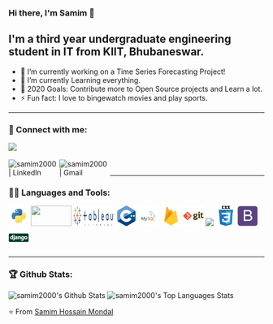 ### Hi there, I'm Samim 👋


## I'm a third year undergraduate engineering student in IT from KIIT, Bhubaneswar.
- 🔭 I’m currently working on a Time Series Forecasting Project!
- 🌱 I’m currently Learning everything.
- 🥅 2020 Goals: Contribute more to Open Source projects and Learn a lot.
- ⚡ Fun fact: I love to bingewatch movies and play sports.

---


### 🤝 Connect with me:
![](https://komarev.com/ghpvc/?username=samim2000&color=7957d5)

[<img align="left" alt="samim2000 | LinkedIn" width="100px" src="https://img.shields.io/badge/linkedin-%230077B5.svg?&style=for-the-badge&logo=linkedin&logoColor=white"/>][linkedin]

[<img align="left" alt="samim2000 | Gmail" width="100px" src="https://img.shields.io/badge/gmail-%23D14836.svg?&style=for-the-badge&logo=gmail&logoColor=white"/>][gmail]

<br>

---

### 👨‍💻 Languages and Tools:
<code><img height="40" src="https://raw.githubusercontent.com/github/explore/80688e429a7d4ef2fca1e82350fe8e3517d3494d/topics/python/python.png"></code>
<code><img height="40" width="80" src="https://jupyter.org/assets/nav_logo.svg"></code>
<code><img height="40" width="80" src="https://raw.githubusercontent.com/logo/Tableau/master/images/logo.svg"></code>
<code><img height="40" src="https://raw.githubusercontent.com/github/explore/80688e429a7d4ef2fca1e82350fe8e3517d3494d/topics/cpp/cpp.png"></code>
<code><img height="40" src="https://raw.githubusercontent.com/github/explore/80688e429a7d4ef2fca1e82350fe8e3517d3494d/topics/mysql/mysql.png"></code>
<code><img height="40" src="https://raw.githubusercontent.com/github/explore/80688e429a7d4ef2fca1e82350fe8e3517d3494d/topics/firebase/firebase.png"></code>
<code><img height="40" src="https://raw.githubusercontent.com/github/explore/80688e429a7d4ef2fca1e82350fe8e3517d3494d/topics/git/git.png"></code>
<code><img height="40" src="https://cdn.jsdelivr.net/npm/programming-languages-logos@0.0.3/src/html/html_128x128.png"></code>
<code><img height="40" src="https://raw.githubusercontent.com/devicons/devicon/master/icons/css3/css3-original-wordmark.svg"></code>
<code><img height="40" src="https://raw.githubusercontent.com/devicons/devicon/master/icons/bootstrap/bootstrap-plain.svg"></code>
<code><img height="40" src="https://raw.githubusercontent.com/devicons/devicon/master/icons/django/django-original.svg"></code>
<br>

---

### 🏆 Github Stats:

<img alt="samim2000's Github Stats" src="https://github-readme-stats.jha-vineet69.vercel.app/api?username=samim2000&hide=stars&show_icons=true&hide_border=true&theme=buefy" width="500"/>

<img alt="samim2000's Top Languages Stats" src="https://github-readme-stats.vercel.app/api/top-langs/?username=samim2000&hide=smalltalk&theme=buefy&layout=compact&hide_border=true" width="500"/>


[linkedin]: https://www.linkedin.com/in/samim-hossain-mondal-594a27190/
[gmail]: mailto:samimka05@gmail.com

⭐️ From [Samim Hossain Mondal](https://github.com/samim2000)
